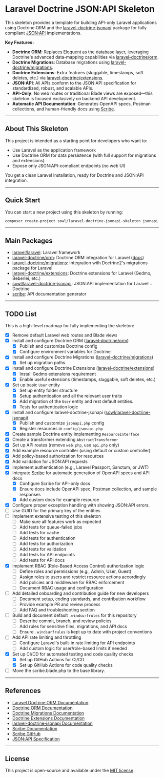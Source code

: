 # Laravel Doctrine JSON:API Skeleton

This skeleton provides a template for building API-only Laravel applications using Doctrine ORM and the [laravel-doctrine-jsonapi](https://github.com/ScholarshipOwl/laravel-doctrine-jsonapi) package for fully compliant [JSON:API](https://jsonapi.org/) implementations.

**Key Features:**
- **Doctrine ORM**: Replaces Eloquent as the database layer, leveraging Doctrine's advanced data-mapping capabilities via [laravel-doctrine/orm](https://github.com/laravel-doctrine/orm).
- **Doctrine Migrations**: Database migrations using [laravel-doctrine/migrations](https://github.com/laravel-doctrine/migrations).
- **Doctrine Extensions**: Extra features (sluggable, timestamps, soft deletes, etc.) via [laravel-doctrine/extensions](https://github.com/laravel-doctrine/extensions).
- **JSON:API**: All APIs conform to the JSON:API specification for standardized, robust, and scalable APIs.
- **API-Only**: No web routes or traditional Blade views are exposed—this skeleton is focused exclusively on backend API development.
- **Automatic API Documentation**: Generates OpenAPI specs, Postman collections, and human-friendly docs using [Scribe](https://scribe.knuckles.wtf/).

---

## About This Skeleton
This project is intended as a starting point for developers who want to:
- Use Laravel as the application framework
- Use Doctrine ORM for data persistence (with full support for migrations and extensions)
- Expose only JSON:API-compliant endpoints (no web UI)

You get a clean Laravel installation, ready for Doctrine and JSON:API integration.

---

## Quick Start

You can start a new project using this skeleton by running:

```bash
composer create-project sowl/laravel-doctrine-jsonapi-skeleton jsonapi
```

---

## Main Packages
- [laravel/laravel](https://github.com/laravel/laravel): Laravel framework
- [laravel-doctrine/orm](https://github.com/laravel-doctrine/orm): Doctrine ORM integration for Laravel ([docs](https://laravel-doctrine-orm-official.readthedocs.io/en/latest/))
- [laravel-doctrine/migrations](https://github.com/laravel-doctrine/migrations): Integration with Doctrine2's migrations package for Laravel
- [laravel-doctrine/extensions](https://github.com/laravel-doctrine/extensions): Doctrine extensions for Laravel (Gedmo, Beberlei, etc.)
- [sowl/laravel-doctrine-jsonapi](https://github.com/ScholarshipOwl/laravel-doctrine-jsonapi): JSON:API implementation for Laravel + Doctrine
- [scribe](https://github.com/knuckleswtf/scribe): API documentation generator

---

## TODO List
This is a high-level roadmap for fully implementing the skeleton:

- [X] Remove default Laravel web routes and Blade views
- [X] Install and configure Doctrine ORM ([laravel-doctrine/orm](https://github.com/laravel-doctrine/orm))
  - [X] Publish and customize Doctrine config
  - [X] Configure environment variables for Doctrine
- [X] Install and configure Doctrine Migrations ([laravel-doctrine/migrations](https://github.com/laravel-doctrine/migrations))
  - [X] Set up migration paths
- [X] Install and configure Doctrine Extensions ([laravel-doctrine/extensions](https://github.com/laravel-doctrine/extensions))
  - [X] Install Gedmo extensions requirement
  - [X] Enable useful extensions (timestamps, sluggable, soft deletes, etc.)
- [X] Set up basic `User` entity
  - [X] Set up entity folder structure
  - [X] Setup authentication and all the relevant user traits
  - [X] Add migration of the `User` entity and rest default entities.
  - [X] Tests for authentication logic
- [X] Install and configure laravel-doctrine-jsonapi ([sowl/laravel-doctrine-jsonapi](https://github.com/ScholarshipOwl/laravel-doctrine-jsonapi))
  - [X] Publish and customize `jsonapi.php` config
  - [X] Register resources in `config/jsonapi.php`
- [X] Create sample Doctrine entity implementing `ResourceInterface`
- [X] Create a transformer extending `AbstractTransformer`
- [X] Set up API routes (remove `web.php`, use `api.php` only)
- [X] Add example resource controller (using default or custom controller)
- [X] Add policy-based authorization for resources
- [X] Add validation for JSON:API requests
- [X] Implement authentication (e.g., Laravel Passport, Sanctum, or JWT)
- [X] Integrate [Scribe](https://scribe.knuckles.wtf/) for automatic generation of OpenAPI specs and API docs
  - [X] Configure Scribe for API-only docs
  - [X] Ensure docs include OpenAPI spec, Postman collection, and sample responses
  - [X] Add custom docs for example resource
- [X] Configure proper exception handling with showing JSON:API errors.
- [ ] Use GUID for the primary key of the entities.
- [ ] Implement extensive testing of this skeleton
  - [ ] Make sure all features work as expected
  - [ ] Add tests for queue-failed jobs
  - [ ] Add tests for cache
  - [ ] Add tests for authentication
  - [ ] Add tests for authorization
  - [ ] Add tests for validation
  - [ ] Add tests for API endpoints
  - [ ] Add tests for API docs
- [X] Implement RBAC (Role-Based Access Control) authorization logic
  - [ ] Define roles and permissions (e.g., Admin, User, Guest)
  - [ ] Assign roles to users and restrict resource actions accordingly
  - [ ] Add policies and middleware for RBAC enforcement
  - [ ] Document RBAC usage and configuration
- [ ] Add detailed onboarding and contribution guide for new developers
  - [ ] Document setup, coding standards, and contribution workflow
  - [ ] Provide example PR and review process
  - [ ] Add FAQ and troubleshooting section
- [ ] Build and document default `.windsurfrules` for this repository
  - [ ] Describe commit, branch, and review policies
  - [ ] Add rules for sensitive files, migrations, and API docs
  - [ ] Ensure `.windsurfrules` is kept up to date with project conventions
- [ ] Add API rate limiting and throttling
  - [ ] Configure Laravel's built-in rate limiting for API endpoints
  - [ ] Add custom logic for user/role-based limits if needed
- [X] Set up CI/CD for automated testing and code quality checks
  - [X] Set up GitHub Actions for CI/CD
  - [X] Set up GitHub Actions for code quality checks
- [ ] Move the scribe.blade.php to the base library.
---

## References
- [Laravel Doctrine ORM Documentation](https://laravel-doctrine-orm-official.readthedocs.io/en/latest/)
- [Doctrine ORM Documentation](https://www.doctrine-project.org/projects/orm.html)
- [Doctrine Migrations Documentation](https://www.doctrine-project.org/projects/migrations.html)
- [Doctrine Extensions Documentation](https://laravel-doctrine-extensions.readthedocs.io/)
- [laravel-doctrine-jsonapi Documentation](https://github.com/ScholarshipOwl/laravel-doctrine-jsonapi/blob/main/docs/README.md)
- [Scribe Documentation](https://scribe.knuckles.wtf/laravel)
- [Scribe GitHub](https://github.com/knuckleswtf/scribe)
- [JSON:API Specification](https://jsonapi.org/)

---

## License
This project is open-source and available under the [MIT license](LICENSE).

